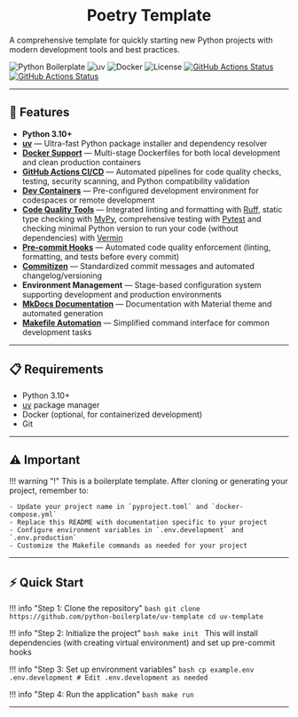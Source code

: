 <h1 align="center"> Poetry Template </h1>

A comprehensive template for quickly starting new Python projects with modern development tools and best practices.

![Python Boilerplate](https://img.shields.io/badge/python-3.10+-blue.svg)
![uv](https://img.shields.io/badge/uv-0.7.13-purple.svg)
![Docker](https://img.shields.io/badge/docker-enabled-blue.svg)
![License](https://img.shields.io/badge/license-MIT-green.svg)
[![GitHub Actions Status](https://github.com/monok8i/python-boilerplate/actions/workflows/code-quality.yml/badge.svg)](https://github.com/monok8i/python-boilerplate/actions/workflows/code-quality.yml)
[![GitHub Actions Status](https://github.com/monok8i/python-boilerplate/actions/workflows/codeql.yml/badge.svg)](https://github.com/monok8i/python-boilerplate/actions/workflows/codeql.yml)

---

## 🚀 Features

- **Python 3.10+**
- **[uv](https://docs.astral.sh/uv/)** — Ultra-fast Python package installer and dependency resolver
- **[Docker Support](https://docs.docker.com/)** — Multi-stage Dockerfiles for both local development and clean production containers
- **[GitHub Actions CI/CD](https://docs.github.com/en/actions)** — Automated pipelines for code quality checks, testing, security scanning, and Python compatibility validation
- **[Dev Containers](https://docs.github.com/en/codespaces/setting-up-your-project-for-codespaces/adding-a-dev-container-configuration/introduction-to-dev-containers)** — Pre-configured development environment for codespaces or remote development
- **[Code Quality Tools](https://docs.astral.sh/ruff/)** — Integrated linting and formatting with [Ruff](https://docs.astral.sh/ruff/), static type checking with [MyPy](https://mypy.readthedocs.io/en/stable/), comprehensive testing with [Pytest](https://docs.pytest.org/en/stable/) and checking minimal Python version to run your code (without dependencies) with [Vermin](https://github.com/netromdk/vermin)
- **[Pre-commit Hooks](https://pre-commit.com/)** — Automated code quality enforcement (linting, formatting, and tests before every commit)
- **[Commitizen](https://commitizen-tools.github.io/commitizen/)** — Standardized commit messages and automated changelog/versioning
- **Environment Management** — Stage-based configuration system supporting development and production environments
- **[MkDocs Documentation](https://www.mkdocs.org/)** — Documentation with Material theme and automated generation
- **[Makefile Automation](https://www.gnu.org/software/make/)** — Simplified command interface for common development tasks

---

## 📋 Requirements

- Python 3.10+
- [uv](https://docs.astral.sh/uv) package manager
- Docker (optional, for containerized development)
- Git

---

## ⚠️ Important

!!! warning "!"
    This is a boilerplate template.
    After cloning or generating your project, remember to:

    - Update your project name in `pyproject.toml` and `docker-compose.yml`
    - Replace this README with documentation specific to your project
    - Configure environment variables in `.env.development` and `.env.production`
    - Customize the Makefile commands as needed for your project
---

## ⚡ Quick Start

!!! info "Step 1: Clone the repository"
    ```bash
    git clone https://github.com/python-boilerplate/uv-template
    cd uv-template
    ```

!!! info "Step 2: Initialize the project"
    ```bash
    make init
    ```
    This will install dependencies (with creating virtual environment) and set up pre-commit hooks

!!! info "Step 3: Set up environment variables"
    ```bash
    cp example.env .env.development
    # Edit .env.development as needed
    ```

!!! info "Step 4: Run the application"
    ```bash
    make run
    ```

---